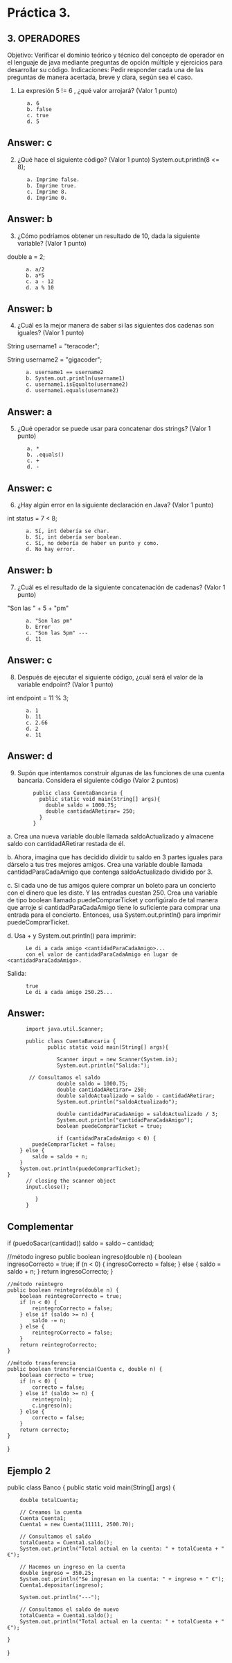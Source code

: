 # Práctica 3.

## 3. OPERADORES

Objetivo: Verificar el dominio teórico y técnico del concepto de operador en el lenguaje
de java mediante preguntas de opción múltiple y ejercicios para desarrollar su código.
Indicaciones: Pedir responder cada una de las preguntas de manera acertada, breve y
clara, según sea el caso.

1. La expresión 5 != 6 , ¿qué valor arrojará? (Valor 1 punto)

          a. 6
          b. false
          c. true 
          d. 5
## Answer: c
              
2. ¿Qué hace el siguiente código? (Valor 1 punto)
System.out.println(8 <= 8);

          a. Imprime false.
          b. Imprime true.
          c. Imprime 8.
          d. Imprime 0.
## Answer: b

3. ¿Cómo podríamos obtener un resultado de 10, dada la siguiente variable? (Valor 1
punto)

double a = 2;

          a. a/2
          b. a*5 
          c. a - 12
          d. a % 10
## Answer: b
          
4. ¿Cuál es la mejor manera de saber si las siguientes dos cadenas son iguales?
(Valor 1 punto)

String username1 = "teracoder";

String username2 = "gigacoder";

          a. username1 == username2
          b. System.out.println(username1)
          c. username1.isEqualto(username2)
          d. username1.equals(username2)
## Answer: a    
          
5. ¿Qué operador se puede usar para concatenar dos strings? (Valor 1 punto)

          a. *
          b. .equals()
          c. +
          d. -
## Answer: c

6. ¿Hay algún error en la siguiente declaración en Java? (Valor 1 punto)

int status = 7 < 8;

          a. Sí, int debería se char.
          b. Sí, int debería ser boolean.
          c. Sí, no debería de haber un punto y como.
          d. No hay error.
 ## Answer: b

7. ¿Cuál es el resultado de la siguiente concatenación de cadenas? (Valor 1 punto)

"Son las " + 5 + "pm"

          a. "Son las pm"
          b. Error
          c. "Son las 5pm" ---
          d. 11
## Answer: c

8. Después de ejecutar el siguiente código, ¿cuál será el valor de la variable
endpoint? (Valor 1 punto)

int endpoint = 11 % 3;

          a. 1
          b. 11
          c. 2.66 
          d. 2
          e. 11
## Answer: d

9. Supón que intentamos construir algunas de las funciones de una cuenta bancaria.
Considera el siguiente código (Valor 2 puntos)

            public class CuentaBancaria {
              public static void main(String[] args){
                double saldo = 1000.75;
                double cantidadARetirar= 250;
              }
            }

a. Crea una nueva variable double llamada saldoActualizado y
almacene saldo con cantidadARetirar restada de él.

b. Ahora, imagina que has decidido dividir tu saldo en 3 partes iguales
para dárselo a tus tres mejores amigos. Crea una variable double
llamada cantidadParaCadaAmigo que contenga saldoActualizado
dividido por 3.

c. Si cada uno de tus amigos quiere comprar un boleto para un
concierto con el dinero que les diste. Y las entradas cuestan 250. Crea
una variable de tipo boolean llamado puedeComprarTicket y
configúralo de tal manera que arroje si cantidadParaCadaAmigo
tiene lo suficiente para comprar una entrada para el concierto.
Entonces, usa System.out.println() para imprimir
puedeComprarTicket.

d. Usa + y System.out.println() para imprimir:

          Le di a cada amigo <cantidadParaCadaAmigo>...
          con el valor de cantidadParaCadaAmigo en lugar de <cantidadParaCadaAmigo>.

Salida:

          true
          Le di a cada amigo 250.25...
          
## Answer:

          import java.util.Scanner;

          public class CuentaBancaria {
                 public static void main(String[] args){

                    Scanner input = new Scanner(System.in);
                    System.out.println("Salida:");
                    
           // Consultamos el saldo
                    double saldo = 1000.75;
                    double cantidadARetirar= 250;
                    double saldoActualizado = saldo - cantidadARetirar;
                    System.out.println("saldoActualizado");
                    
                    double cantidadParaCadaAmigo = saldoActualizado / 3;
                    System.out.println("cantidadParaCadaAmigo");
                    boolean puedeComprarTicket = true;
                    
                    if (cantidadParaCadaAmigo < 0) {
            puedeComprarTicket = false;
        } else {
            saldo = saldo + n;
        }
        System.out.println(puedeComprarTicket);
    }
          // closing the scanner object
          input.close();

             }
          }

                               
 ## Complementar
 
 if (puedoSacar(cantidad))
saldo = saldo – cantidad;
 
//método ingreso
    public boolean ingreso(double n) {
        boolean ingresoCorrecto = true;
        if (n < 0) {
            ingresoCorrecto = false;
        } else {
            saldo = saldo + n;
        }
        return ingresoCorrecto;
    }

    //método reintegro
    public boolean reintegro(double n) {
        boolean reintegroCorrecto = true;                                                                         
        if (n < 0) {
            reintegroCorrecto = false;
        } else if (saldo >= n) {
            saldo -= n;
        } else {
            reintegroCorrecto = false;
        }
        return reintegroCorrecto;
    }

    //método transferencia
    public boolean transferencia(Cuenta c, double n) {
        boolean correcto = true;
        if (n < 0) {
            correcto = false;
        } else if (saldo >= n) {
            reintegro(n);
            c.ingreso(n);
        } else {
            correcto = false;
        }
        return correcto;
    }
}


 ## Ejemplo 2
 
 public class Banco {
    public static void main(String[] args) {
      
        double totalCuenta;

        // Creamos la cuenta
        Cuenta Cuenta1;
        Cuenta1 = new Cuenta(11111, 2500.70);

        // Consultamos el saldo
        totalCuenta = Cuenta1.saldo();
        System.out.println("Total actual en la cuenta: " + totalCuenta + " €");

        // Hacemos un ingreso en la cuenta
        double ingreso = 350.25;
        System.out.println("Se ingresan en la cuenta: " + ingreso + " €");
        Cuenta1.depositar(ingreso);
        
        System.out.println("---");

        // Consultamos el saldo de nuevo
        totalCuenta = Cuenta1.saldo();
        System.out.println("Total actual en la cuenta: " + totalCuenta + " €");        
        
    }
    
}
